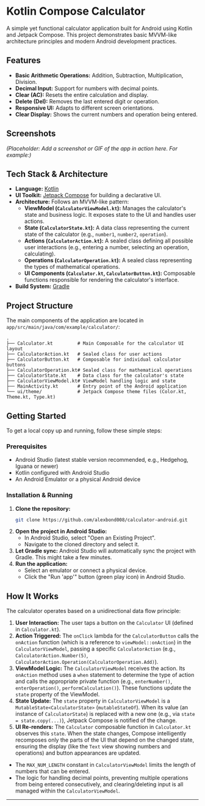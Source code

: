 # Kotlin Compose Calculator

A simple yet functional calculator application built for Android using Kotlin and Jetpack Compose. This project demonstrates basic MVVM-like architecture principles and modern Android development practices.

## Features

*   **Basic Arithmetic Operations:** Addition, Subtraction, Multiplication, Division.
*   **Decimal Input:** Support for numbers with decimal points.
*   **Clear (AC):** Resets the entire calculation and display.
*   **Delete (Del):** Removes the last entered digit or operation.
*   **Responsive UI:** Adapts to different screen orientations.
*   **Clear Display:** Shows the current numbers and operation being entered.

## Screenshots

*(Placeholder: Add a screenshot or GIF of the app in action here. For example:)*
<!-- ![Calculator Screenshot](app/src/main/res/drawable/screenshot.png) -->
<!-- You can add a screenshot to a drawable folder and reference it like the example above -->

## Tech Stack & Architecture

*   **Language:** [Kotlin](https://kotlinlang.org/)
*   **UI Toolkit:** [Jetpack Compose](https://developer.android.com/jetpack/compose) for building a declarative UI.
*   **Architecture:** Follows an MVVM-like pattern:
    *   **ViewModel (`CalculatorViewModel.kt`):** Manages the calculator's state and business logic. It exposes state to the UI and handles user actions.
    *   **State (`CalculatorState.kt`):** A data class representing the current state of the calculator (e.g., `number1`, `number2`, `operation`).
    *   **Actions (`CalculatorAction.kt`):** A sealed class defining all possible user interactions (e.g., entering a number, selecting an operation, calculating).
    *   **Operations (`CalculatorOperation.kt`):** A sealed class representing the types of mathematical operations.
    *   **UI Components (`Calculator.kt`, `CalculatorButton.kt`):** Composable functions responsible for rendering the calculator's interface.
*   **Build System:** [Gradle](https://gradle.org/)

## Project Structure

The main components of the application are located in `app/src/main/java/com/example/calculator/`:

```
.
├── Calculator.kt         # Main Composable for the calculator UI layout
├── CalculatorAction.kt   # Sealed class for user actions
├── CalculatorButton.kt   # Composable for individual calculator buttons
├── CalculatorOperation.kt# Sealed class for mathematical operations
├── CalculatorState.kt    # Data class for the calculator's state
├── CalculatorViewModel.kt# ViewModel handling logic and state
├── MainActivity.kt       # Entry point of the Android application
└── ui/theme/             # Jetpack Compose theme files (Color.kt, Theme.kt, Type.kt)
```

## Getting Started

To get a local copy up and running, follow these simple steps:

### Prerequisites

*   Android Studio (latest stable version recommended, e.g., Hedgehog, Iguana or newer)
*   Kotlin configured with Android Studio
*   An Android Emulator or a physical Android device

### Installation & Running

1.  **Clone the repository:**
    ```sh
    git clone https://github.com/alexbond008/calculator-android.git
    ```
2.  **Open the project in Android Studio:**
    *   In Android Studio, select "Open an Existing Project".
    *   Navigate to the cloned directory and select it.
3.  **Let Gradle sync:**
    Android Studio will automatically sync the project with Gradle. This might take a few minutes.
4.  **Run the application:**
    *   Select an emulator or connect a physical device.
    *   Click the "Run 'app'" button (green play icon) in Android Studio.

## How It Works

The calculator operates based on a unidirectional data flow principle:

1.  **User Interaction:** The user taps a button on the `Calculator` UI (defined in `Calculator.kt`).
2.  **Action Triggered:** The `onClick` lambda for the `CalculatorButton` calls the `onAction` function (which is a reference to `viewModel::onAction`) in the `CalculatorViewModel`, passing a specific `CalculatorAction` (e.g., `CalculatorAction.Number(5)`, `CalculatorAction.Operation(CalculatorOperation.Add)`).
3.  **ViewModel Logic:** The `CalculatorViewModel` receives the action. Its `onAction` method uses a `when` statement to determine the type of action and calls the appropriate private function (e.g., `enterNumber()`, `enterOperation()`, `performCalculation()`). These functions update the `state` property of the ViewModel.
4.  **State Update:** The `state` property in `CalculatorViewModel` is a `MutableState<CalculatorState>` (`mutableStateOf`). When its value (an instance of `CalculatorState`) is replaced with a new one (e.g., via `state = state.copy(...)`), Jetpack Compose is notified of the change.
5.  **UI Re-renders:** The `Calculator` composable function in `Calculator.kt` observes this `state`. When the state changes, Compose intelligently recomposes only the parts of the UI that depend on the changed state, ensuring the display (like the `Text` view showing numbers and operations) and button appearances are updated.

*   The `MAX_NUM_LENGTH` constant in `CalculatorViewModel` limits the length of numbers that can be entered.
*   The logic for handling decimal points, preventing multiple operations from being entered consecutively, and clearing/deleting input is all managed within the `CalculatorViewModel`.

---
